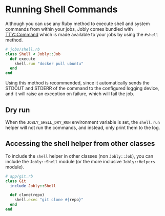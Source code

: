 # Running Shell Commands

Although you can use any Ruby method to execute shell and system commands
from within your jobs, Jobly comes bundled with
[TTY::Command](https://github.com/piotrmurach/tty-command)
which is made available to your jobs by using the `#shell` method.

```ruby
# jobs/shell.rb
class Shell < Jobly::Job
  def execute
    shell.run "docker pull ubuntu"
  end
end
```

Using this method is recommended, since it automatically sends the STDOUT
and STDERR of the command to the configured logging device, and it will raise
an exception on failure, which will fail the job.


## Dry run

When the `JOBLY_SHELL_DRY_RUN` environment variable is set, the `shell.run`
helper will not run the commands, and instead, only print them to the log.


## Accessing the shell helper from other classes

To include the `shell` helper in other classes (non `Jobly::Job`), you can
include the `Jobly::Shell` module (or the more inclusive `Jobly::Helpers`
module).

```ruby
# app/git.rb
class Git
  include Jobly::Shell

  def clone(repo)
    shell.exec "git clone #{repo}"
  end
end
```
